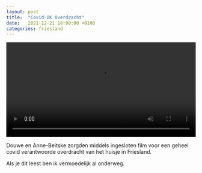 ```yaml
---
layout: post
title:  "Covid-OK Overdracht"
date:   2021-12-21 18:00:00 +0100
categories: friesland
---
```


<video style="width:100%" controls>
 <source src="https://prisse.net/2021-12-20-overdracht.mp4">videotag not supported
 </video>

Douwe en Anne-Beitske zorgden middels ingesloten film voor een geheel covid verantwoorde overdracht van het huisje in Friesland.

Als je dit leest ben ik vermoedelijk al onderweg.

